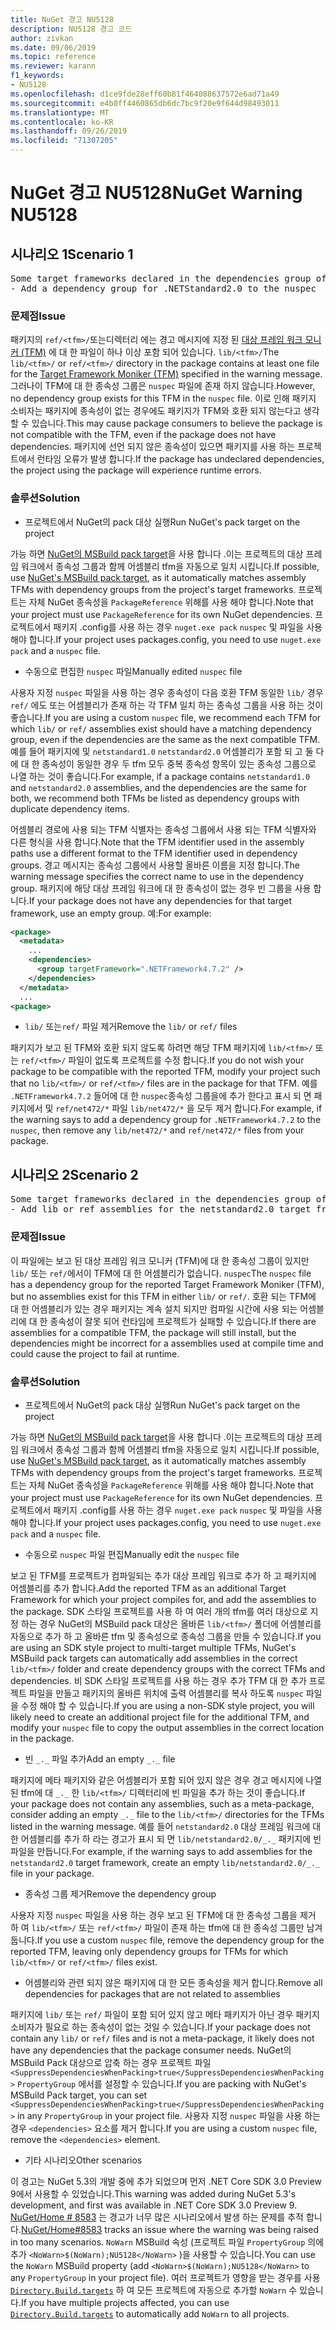 ```yaml
---
title: NuGet 경고 NU5128
description: NU5128 경고 코드
author: zivkan
ms.date: 09/06/2019
ms.topic: reference
ms.reviewer: karann
f1_keywords:
- NU5128
ms.openlocfilehash: d1ce9fde28eff60b81f464088637572e6ad71a49
ms.sourcegitcommit: e4b0ff4460865db6dc7bc9f20e9f644d98493011
ms.translationtype: MT
ms.contentlocale: ko-KR
ms.lasthandoff: 09/26/2019
ms.locfileid: "71307205"
---
```

# <a name="nuget-warning-nu5128"></a><span data-ttu-id="b145f-103">NuGet 경고 NU5128</span><span class="sxs-lookup"><span data-stu-id="b145f-103">NuGet Warning NU5128</span></span>

## <a name="scenario-1"></a><span data-ttu-id="b145f-104">시나리오 1</span><span class="sxs-lookup"><span data-stu-id="b145f-104">Scenario 1</span></span>

<pre>Some target frameworks declared in the dependencies group of the nuspec and the lib/ref folder do not have exact matches in the other location. Consult the list of actions below:
- Add a dependency group for .NETStandard2.0 to the nuspec</pre>

### <a name="issue"></a><span data-ttu-id="b145f-105">문제점</span><span class="sxs-lookup"><span data-stu-id="b145f-105">Issue</span></span>

<span data-ttu-id="b145f-106">패키지의 `ref/<tfm>/`또는디렉터리 에는 경고 메시지에 지정 된 [대상 프레임 워크 모니커 (TFM)](../target-frameworks.md) 에 대 한 파일이 하나 이상 포함 되어 있습니다. `lib/<tfm>/`</span><span class="sxs-lookup"><span data-stu-id="b145f-106">The `lib/<tfm>/` or `ref/<tfm>/` directory in the package contains at least one file for the [Target Framework Moniker (TFM)](../target-frameworks.md) specified in the warning message.</span></span> <span data-ttu-id="b145f-107">그러나이 TFM에 대 한 종속성 그룹은 `nuspec` 파일에 존재 하지 않습니다.</span><span class="sxs-lookup"><span data-stu-id="b145f-107">However, no dependency group exists for this TFM in the `nuspec` file.</span></span> <span data-ttu-id="b145f-108">이로 인해 패키지 소비자는 패키지에 종속성이 없는 경우에도 패키지가 TFM와 호환 되지 않는다고 생각할 수 있습니다.</span><span class="sxs-lookup"><span data-stu-id="b145f-108">This may cause package consumers to believe the package is not compatible with the TFM, even if the package does not have dependencies.</span></span> <span data-ttu-id="b145f-109">패키지에 선언 되지 않은 종속성이 있으면 패키지를 사용 하는 프로젝트에서 런타임 오류가 발생 합니다.</span><span class="sxs-lookup"><span data-stu-id="b145f-109">If the package has undeclared dependencies, the project using the package will experience runtime errors.</span></span>

### <a name="solution"></a><span data-ttu-id="b145f-110">솔루션</span><span class="sxs-lookup"><span data-stu-id="b145f-110">Solution</span></span>

* <span data-ttu-id="b145f-111">프로젝트에서 NuGet의 pack 대상 실행</span><span class="sxs-lookup"><span data-stu-id="b145f-111">Run NuGet's pack target on the project</span></span>

<span data-ttu-id="b145f-112">가능 하면 [NuGet의 MSBuild pack target](../msbuild-targets.md)을 사용 합니다 .이는 프로젝트의 대상 프레임 워크에서 종속성 그룹과 함께 어셈블리 tfm을 자동으로 일치 시킵니다.</span><span class="sxs-lookup"><span data-stu-id="b145f-112">If possible, use [NuGet's MSBuild pack target](../msbuild-targets.md), as it automatically matches assembly TFMs with dependency groups from the project's target frameworks.</span></span> <span data-ttu-id="b145f-113">프로젝트는 자체 NuGet 종속성을 `PackageReference` 위해를 사용 해야 합니다.</span><span class="sxs-lookup"><span data-stu-id="b145f-113">Note that your project must use `PackageReference` for its own NuGet dependencies.</span></span> <span data-ttu-id="b145f-114">프로젝트에서 패키지 .config를 사용 하는 경우 `nuget.exe pack` `nuspec` 및 파일을 사용 해야 합니다.</span><span class="sxs-lookup"><span data-stu-id="b145f-114">If your project uses packages.config, you need to use `nuget.exe pack` and a `nuspec` file.</span></span>

* <span data-ttu-id="b145f-115">수동으로 편집한 `nuspec` 파일</span><span class="sxs-lookup"><span data-stu-id="b145f-115">Manually edited `nuspec` file</span></span>

<span data-ttu-id="b145f-116">사용자 지정 `nuspec` 파일을 사용 하는 경우 종속성이 다음 호환 TFM 동일한 `lib/` 경우 `ref/` 에도 또는 어셈블리가 존재 하는 각 TFM 일치 하는 종속성 그룹을 사용 하는 것이 좋습니다.</span><span class="sxs-lookup"><span data-stu-id="b145f-116">If you are using a custom `nuspec` file, we recommend each TFM for which `lib/` or `ref/` assemblies exist should have a matching dependency group, even if the dependencies are the same as the next compatible TFM.</span></span> <span data-ttu-id="b145f-117">예를 들어 패키지에 및 `netstandard1.0` `netstandard2.0` 어셈블리가 포함 되 고 둘 다에 대 한 종속성이 동일한 경우 두 tfm 모두 중복 종속성 항목이 있는 종속성 그룹으로 나열 하는 것이 좋습니다.</span><span class="sxs-lookup"><span data-stu-id="b145f-117">For example, if a package contains `netstandard1.0` and `netstandard2.0` assemblies, and the dependencies are the same for both, we recommend both TFMs be listed as dependency groups with duplicate dependency items.</span></span>

<span data-ttu-id="b145f-118">어셈블리 경로에 사용 되는 TFM 식별자는 종속성 그룹에서 사용 되는 TFM 식별자와 다른 형식을 사용 합니다.</span><span class="sxs-lookup"><span data-stu-id="b145f-118">Note that the TFM identifier used in the assembly paths use a different format to the TFM identifier used in dependency groups.</span></span> <span data-ttu-id="b145f-119">경고 메시지는 종속성 그룹에서 사용할 올바른 이름을 지정 합니다.</span><span class="sxs-lookup"><span data-stu-id="b145f-119">The warning message specifies the correct name to use in the dependency group.</span></span> <span data-ttu-id="b145f-120">패키지에 해당 대상 프레임 워크에 대 한 종속성이 없는 경우 빈 그룹을 사용 합니다.</span><span class="sxs-lookup"><span data-stu-id="b145f-120">If your package does not have any dependencies for that target framework, use an empty group.</span></span> <span data-ttu-id="b145f-121">예:</span><span class="sxs-lookup"><span data-stu-id="b145f-121">For example:</span></span>

```xml
<package>
  <metadata>
    ...
    <dependencies>
      <group targetFramework=".NETFramework4.7.2" />
    </dependencies>
  </metadata>
  ...
<package>
```

* <span data-ttu-id="b145f-122">`lib/` 또는`ref/` 파일 제거</span><span class="sxs-lookup"><span data-stu-id="b145f-122">Remove the `lib/` or `ref/` files</span></span>

<span data-ttu-id="b145f-123">패키지가 보고 된 TFM와 호환 되지 않도록 하려면 해당 TFM 패키지에 `lib/<tfm>/` 또는 `ref/<tfm>/` 파일이 없도록 프로젝트를 수정 합니다.</span><span class="sxs-lookup"><span data-stu-id="b145f-123">If you do not wish your package to be compatible with the reported TFM, modify your project such that no `lib/<tfm>/` or `ref/<tfm>/` files are in the package for that TFM.</span></span> <span data-ttu-id="b145f-124">예를 `.NETFramework4.7.2` 들어에 대 한 `nuspec`종속성 그룹을에 추가 한다고 표시 되 면 패키지에서 및 `ref/net472/*` 파일 `lib/net472/*` 을 모두 제거 합니다.</span><span class="sxs-lookup"><span data-stu-id="b145f-124">For example, if the warning says to add a dependency group for `.NETFramework4.7.2` to the `nuspec`, then remove any `lib/net472/*` and `ref/net472/*` files from your package.</span></span>

## <a name="scenario-2"></a><span data-ttu-id="b145f-125">시나리오 2</span><span class="sxs-lookup"><span data-stu-id="b145f-125">Scenario 2</span></span>

<pre>Some target frameworks declared in the dependencies group of the nuspec and the lib/ref folder do not have exact matches in the other location. Consult the list of actions below:
- Add lib or ref assemblies for the netstandard2.0 target framework</pre>

### <a name="issue"></a><span data-ttu-id="b145f-126">문제점</span><span class="sxs-lookup"><span data-stu-id="b145f-126">Issue</span></span>

<span data-ttu-id="b145f-127">이 파일에는 보고 된 대상 프레임 워크 모니커 (TFM)에 대 한 종속성 그룹이 있지만 `lib/` 또는 `ref/`에서이 TFM에 대 한 어셈블리가 없습니다. `nuspec`</span><span class="sxs-lookup"><span data-stu-id="b145f-127">The `nuspec` file has a dependency group for the reported Target Framework Moniker (TFM), but no assemblies exist for this TFM in either `lib/` or `ref/`.</span></span> <span data-ttu-id="b145f-128">호환 되는 TFM에 대 한 어셈블리가 있는 경우 패키지는 계속 설치 되지만 컴파일 시간에 사용 되는 어셈블리에 대 한 종속성이 잘못 되어 런타임에 프로젝트가 실패할 수 있습니다.</span><span class="sxs-lookup"><span data-stu-id="b145f-128">If there are assemblies for a compatible TFM, the package will still install, but the dependencies might be incorrect for a assemblies used at compile time and could cause the project to fail at runtime.</span></span>

### <a name="solution"></a><span data-ttu-id="b145f-129">솔루션</span><span class="sxs-lookup"><span data-stu-id="b145f-129">Solution</span></span>

* <span data-ttu-id="b145f-130">프로젝트에서 NuGet의 pack 대상 실행</span><span class="sxs-lookup"><span data-stu-id="b145f-130">Run NuGet's pack target on the project</span></span>

<span data-ttu-id="b145f-131">가능 하면 [NuGet의 MSBuild pack target](../msbuild-targets.md)을 사용 합니다 .이는 프로젝트의 대상 프레임 워크에서 종속성 그룹과 함께 어셈블리 tfm을 자동으로 일치 시킵니다.</span><span class="sxs-lookup"><span data-stu-id="b145f-131">If possible, use [NuGet's MSBuild pack target](../msbuild-targets.md), as it automatically matches assembly TFMs with dependency groups from the project's target frameworks.</span></span> <span data-ttu-id="b145f-132">프로젝트는 자체 NuGet 종속성을 `PackageReference` 위해를 사용 해야 합니다.</span><span class="sxs-lookup"><span data-stu-id="b145f-132">Note that your project must use `PackageReference` for its own NuGet dependencies.</span></span> <span data-ttu-id="b145f-133">프로젝트에서 패키지 .config를 사용 하는 경우 `nuget.exe pack` `nuspec` 및 파일을 사용 해야 합니다.</span><span class="sxs-lookup"><span data-stu-id="b145f-133">If your project uses packages.config, you need to use `nuget.exe pack` and a `nuspec` file.</span></span>

* <span data-ttu-id="b145f-134">수동으로 `nuspec` 파일 편집</span><span class="sxs-lookup"><span data-stu-id="b145f-134">Manually edit the `nuspec` file</span></span>

<span data-ttu-id="b145f-135">보고 된 TFM를 프로젝트가 컴파일되는 추가 대상 프레임 워크로 추가 하 고 패키지에 어셈블리를 추가 합니다.</span><span class="sxs-lookup"><span data-stu-id="b145f-135">Add the reported TFM as an additional Target Framework for which your project compiles for, and add the assemblies to the package.</span></span> <span data-ttu-id="b145f-136">SDK 스타일 프로젝트를 사용 하 여 여러 개의 tfm를 여러 대상으로 지정 하는 경우 NuGet의 MSBuild pack 대상은 올바른 `lib/<tfm>/` 폴더에 어셈블리를 자동으로 추가 하 고 올바른 tfm 및 종속성으로 종속성 그룹을 만들 수 있습니다.</span><span class="sxs-lookup"><span data-stu-id="b145f-136">If you are using an SDK style project to multi-target multiple TFMs, NuGet's MSBuild pack targets can automatically add assemblies in the correct `lib/<tfm>/` folder and create dependency groups with the correct TFMs and dependencies.</span></span> <span data-ttu-id="b145f-137">비 SDK 스타일 프로젝트를 사용 하는 경우 추가 TFM 대 한 추가 프로젝트 파일을 만들고 패키지의 올바른 위치에 출력 어셈블리를 복사 하도록 `nuspec` 파일을 수정 해야 할 수 있습니다.</span><span class="sxs-lookup"><span data-stu-id="b145f-137">If you are using a non-SDK style project, you will likely need to create an additional project file for the additional TFM, and modify your `nuspec` file to copy the output assemblies in the correct location in the package.</span></span>

* <span data-ttu-id="b145f-138">빈 `_._` 파일 추가</span><span class="sxs-lookup"><span data-stu-id="b145f-138">Add an empty `_._` file</span></span>

<span data-ttu-id="b145f-139">패키지에 메타 패키지와 같은 어셈블리가 포함 되어 있지 않은 경우 경고 메시지에 나열 된 tfm에 대 `_._` 한 `lib/<tfm>/` 디렉터리에 빈 파일을 추가 하는 것이 좋습니다.</span><span class="sxs-lookup"><span data-stu-id="b145f-139">If your package does not contain any assemblies, such as a meta-package, consider adding an empty `_._` file to the `lib/<tfm>/` directories for the TFMs listed in the warning message.</span></span> <span data-ttu-id="b145f-140">예를 들어 `netstandard2.0` 대상 프레임 워크에 대 한 어셈블리를 추가 하 라는 경고가 표시 되 면 `lib/netstandard2.0/_._` 패키지에 빈 파일을 만듭니다.</span><span class="sxs-lookup"><span data-stu-id="b145f-140">For example, if the warning says to add assemblies for the `netstandard2.0` target framework, create an empty `lib/netstandard2.0/_._` file in your package.</span></span>

* <span data-ttu-id="b145f-141">종속성 그룹 제거</span><span class="sxs-lookup"><span data-stu-id="b145f-141">Remove the dependency group</span></span>

<span data-ttu-id="b145f-142">사용자 지정 `nuspec` 파일을 사용 하는 경우 보고 된 TFM에 대 한 종속성 그룹을 제거 하 여 `lib/<tfm>/` 또는 `ref/<tfm>/` 파일이 존재 하는 tfm에 대 한 종속성 그룹만 남겨 둡니다.</span><span class="sxs-lookup"><span data-stu-id="b145f-142">If you use a custom `nuspec` file, remove the dependency group for the reported TFM, leaving only dependency groups for TFMs for which `lib/<tfm>/` or `ref/<tfm>/` files exist.</span></span>

* <span data-ttu-id="b145f-143">어셈블리와 관련 되지 않은 패키지에 대 한 모든 종속성을 제거 합니다.</span><span class="sxs-lookup"><span data-stu-id="b145f-143">Remove all dependencies for packages that are not related to assemblies</span></span>

<span data-ttu-id="b145f-144">패키지에 `lib/` 또는 `ref/` 파일이 포함 되어 있지 않고 메타 패키지가 아닌 경우 패키지 소비자가 필요로 하는 종속성이 없는 것일 수 있습니다.</span><span class="sxs-lookup"><span data-stu-id="b145f-144">If your package does not contain any `lib/` or `ref/` files and is not a meta-package, it likely does not have any dependencies that the package consumer needs.</span></span> <span data-ttu-id="b145f-145">NuGet의 MSBuild Pack 대상으로 압축 하는 경우 프로젝트 파일 `<SuppressDependenciesWhenPacking>true</SuppressDependenciesWhenPacking>` `PropertyGroup` 에서를 설정할 수 있습니다.</span><span class="sxs-lookup"><span data-stu-id="b145f-145">If you are packing with NuGet's MSBuild Pack target, you can set `<SuppressDependenciesWhenPacking>true</SuppressDependenciesWhenPacking>` in any `PropertyGroup` in your project file.</span></span> <span data-ttu-id="b145f-146">사용자 지정 `nuspec` 파일을 사용 하는 경우 `<dependencies>` 요소를 제거 합니다.</span><span class="sxs-lookup"><span data-stu-id="b145f-146">If you are using a custom `nuspec` file, remove the `<dependencies>` element.</span></span>

* <span data-ttu-id="b145f-147">기타 시나리오</span><span class="sxs-lookup"><span data-stu-id="b145f-147">Other scenarios</span></span>

<span data-ttu-id="b145f-148">이 경고는 NuGet 5.3의 개발 중에 추가 되었으며 먼저 .NET Core SDK 3.0 Preview 9에서 사용할 수 있었습니다.</span><span class="sxs-lookup"><span data-stu-id="b145f-148">This warning was added during NuGet 5.3's development, and first was available in .NET Core SDK 3.0 Preview 9.</span></span> <span data-ttu-id="b145f-149">[NuGet/Home # 8583](https://github.com/nuget/home/issues/8583) 는 경고가 너무 많은 시나리오에서 발생 하는 문제를 추적 합니다.</span><span class="sxs-lookup"><span data-stu-id="b145f-149">[NuGet/Home#8583](https://github.com/nuget/home/issues/8583) tracks an issue where the warning was being raised in too many scenarios.</span></span> <span data-ttu-id="b145f-150">`NoWarn` MSBuild 속성 (프로젝트 파일 `PropertyGroup` 의에 추가 `<NoWarn>$(NoWarn);NU5128</NoWarn>` )을 사용할 수 있습니다.</span><span class="sxs-lookup"><span data-stu-id="b145f-150">You can use the `NoWarn` MSBuild property (add `<NoWarn>$(NoWarn);NU5128</NoWarn>` to any `PropertyGroup` in your project file).</span></span> <span data-ttu-id="b145f-151">여러 프로젝트가 영향을 받는 경우를 사용 [`Directory.Build.targets`](/visualstudio/msbuild/customize-your-build) 하 여 모든 프로젝트에 자동으로 추가할 `NoWarn` 수 있습니다.</span><span class="sxs-lookup"><span data-stu-id="b145f-151">If you have multiple projects affected, you can use [`Directory.Build.targets`](/visualstudio/msbuild/customize-your-build) to automatically add `NoWarn` to all projects.</span></span>
